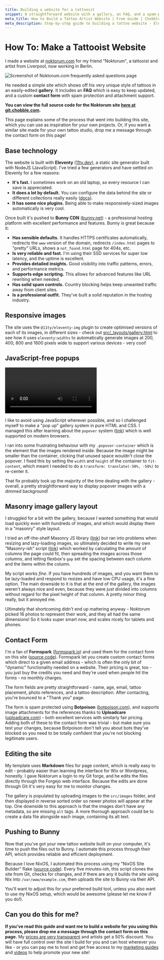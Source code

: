 ```yaml
---
title: Building a website for a tattooist
snippet: A straightforward website with a gallery, an FAQ, and a spam-protected contact form with attachment support.
meta_title: How to Build a Tattoo Artist Website | Free Guide | Chobble
meta_description: Step-by-step guide to building a tattoo website - Eleventy, responsive galleries, contact forms - full source code included - Manchester web developer
---
```


# How To: Make a Tattooist Website

I made a website at [noktorum.com](https://noktorum.com) for my friend "Noktorum", a tattooist and artist from Liverpool, now working in Berlin.

![Screenshot of Noktorum.com frequently asked questions page](/assets/guides-noktorum-screenshot.webp)

He needed a simple site which shows off his very unique style of tattoos in an easily-edited **gallery**. It includes an **FAQ** which is easy to keep updated, and a custom **contact form** with spam protection and attachment support.

**You can view the full source code for the Noktorum site [here at git.chobble.com](https://git.chobble.com/hosted-by-chobble/noktorum).**

This page explains some of the process that went into building this site, which you can use as inspiration for your own projects. Or, if you want a similar site made for your own tattoo studio, drop me a message through the contact form on this page!

## Base technology

The website is built with **Eleventy** ([11ty.dev](https://www.11ty.dev/)), a static site generator built with NodeJS (JavaScript). I've tried a few generators and have settled on Eleventy for a few reasons:

- **It's fast.** I sometimes work on an old laptop, so every resource I can save is appreciated.
- **It does a lot by default.** You can configure the data behind the site or different collections really easily ([docs](https://www.11ty.dev/docs/data/)).
- **It has some nice plugins.** Being able to make responsively-sized images automatically is very cool.

Once built it's pushed to **Bunny CDN** ([bunny.net](https://bunny.net/)) - a professional hosting platform with excellent performance and features. Bunny is great because it:

- **Has sensible defaults.** It handles HTTPS certificates automatically, redirects the `www` version of the domain, redirects `/index.html` pages to "pretty" URLs, shows a `not_found.html` page for 404s, etc.
- **Is very reliable and fast.** I'm using their SSD services for super low latency, and the uptime is excellent.
- **Provides detailed insights.** Good visibility into traffic patterns, errors, and performance metrics.
- **Supports edge scripting.** This allows for advanced features like URL rewriting when needed.
- **Has solid spam controls.** Country blocking helps keep unwanted traffic away from client sites.
- **Is a professional outfit.** They've built a solid reputation in the hosting industry.

## Responsive images

The site uses the `@11ty/eleventy-img` plugin to create optimised versions of each of its images, in different sizes - check out [src/\_layouts/gallery.html](https://git.chobble.com/hosted-by-chobble/noktorum/src/branch/main/src/_layouts/gallery.html) to see how it uses `eleventy:widths` to automatically generate images at 200, 400, 800 and 1600 pixels wide to support various devices - very cool!

## JavaScript-free popups

<video autoplay loop>
  <source
    src="/assets/guides-noktorum-gallery-compressed.webm"
    type="video/webm"
  />
  Opening and closing images in the Noktorum gallery on desktop
</video>

I like to avoid using JavaScript wherever possible, and so I challenged myself to make a "pop up" gallery system in pure HTML and CSS. I managed this after learning about the `popover` system ([link](https://developer.mozilla.org/en-US/docs/Web/HTML/Global_attributes/popover)) which is well supported on modern browsers.

I ran into some frustrating behaviour with my `.popover-container` which is the element that the images rendered inside. Because the image might be smaller than the container, clicking that unused space wouldn't close the popover. I fixed this by setting the `width` and `height` of the container to `fit-content`, which meant I needed to do a `transform: translate(-50%, -50%)` to re-center it.

That fix probably took up the majority of the time dealing with the gallery - overall, a pretty straightforward way to display popover images with a dimmed background!

## Masonry image gallery layout

I struggled for a bit with the gallery, because I wanted something that would load quickly even with hundreds of images, and which would display them in a "masonry" style layout.

I tried an off-the-shelf Masonry JS library ([link](https://masonry.desandro.com/)) but ran into problems when resizing and lazy-loading images, so ultimately decided to write my own "Masonry-ish" script ([link](https://git.chobble.com/hosted-by-chobble/noktorum/src/branch/main/src/assets/masonry.js)) which worked by calculating the amount of columns the page could fit, then spreading the images across those columns, and letting flexbox's `gap` set the spacing between each column and the items within the column.

My script works _fine_. If you have hundreds of images, and you want them to be lazy-loaded and respond to resizes and have low CPU usage, it's a fine option. The main downside to it is that at the end of the gallery, the images weren't always nice and even, because they were just divided into columns without regard for the pixel height of that column. A pretty minor thing really, but it annoyed me.

Ultimately that shortcoming didn't end up mattering anyway - Noktorum picked 16 photos to represent their work, and they all had the same dimensions! So it looks super smart now, and scales nicely for tablets and phones.

## Contact Form

I'm a fan of **Formspark** ([formspark.io](https://formspark.io)) and used them for the contact form on this site ([source code](https://git.chobble.com/hosted-by-chobble/noktorum/src/branch/main/src/_includes/contact-form.html)). Formspark let you create custom contact forms which direct to a given email address - which is often the only bit of "dynamic" functionality needed on a website. Their pricing is great, too - you just buy the credits you need and they're used when people hit the forms - no monthly charges.

The form fields are pretty straightforward - name, age, email, tattoo placement, photo references, and a tattoo description. After contacting, you're bounced to a "Thank you" page.

The form is spam protected using **Botpoison** ([botpoison.com](https://botpoison.com/)), and supports image attachments for the references thanks to **Uploadcare** ([uploadcare.com](https://uploadcare.com/)) - both excellent services with similarly fair pricing. Adding both of these to the contact form was trivial - but make sure you test your changes, because Botpoison don't tell you about bots they've blocked so you need to be totally confident that you're not blocking legitimate users.

## Editing the site

My template uses **Markdown** files for page content, which is really easy to edit - probably easier than learning the interface for Wix or Wordpress, honestly. I gave Noktorum a login to my Git forge, and he edits the files directly through the Forgejo web interface. Because the edits are done through Git it's very easy for me to monitor changes.

The gallery is populated by uploading images to the `src/images` folder, and then displayed in reverse sorted order so newer photos will appear at the top. One downside to this approach is that the images don't have any metadata, so are missing `alt` tags. A more thorough approach could be to create a data file alongside each image, containing its alt text.

## Pushing to Bunny

Now that you've got your new tattoo website built on your computer, it's time to push the files out to Bunny. I automate this process through their API, which provides reliable and efficient deployment.

Because I love NixOS, I automated this process using my "NixOS Site Builder" flake ([source code](https://git.chobble.com/chobble/nixos-site-builder)). Every five minutes-ish, this script clones the site from Git, checks for changes, and if there are any it builds the site using Nix into `/var/www/example.com`, then uploads the site to Bunny via their API.

You'll want to adjust this for your preferred build tool, unless you also want to use my NixOS setup, which would be awesome (please let me know if you do!).

## Can you do this for me?

**If you've read this guide and want me to build a website for you using this process, please drop me a message through the contact form on this page.** My [prices are very transparent](/prices/) and artists get a 50% discount. You will have full control over the site I build for you and can host wherever you like - or you can pay me to host and get free access to my [marketing guides](/guides/) and [videos](/videos/) to help promote your new site!
